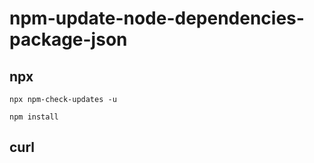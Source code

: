 # npm-update-node-dependencies-package-json
## npx
```shell
npx npm-check-updates -u
```
```shell
npm install
```
## curl
```shell
```
